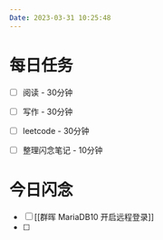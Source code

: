 ```yaml
---
Date: 2023-03-31 10:25:48
---
```


# 每日任务
- [ ] 阅读 - 30分钟
- [ ] 写作 - 30分钟
- [ ] leetcode - 30分钟
- [ ] 整理闪念笔记 - 10分钟


# 今日闪念
- [ ] [[群晖 MariaDB10 开启远程登录]]
- [ ] 



